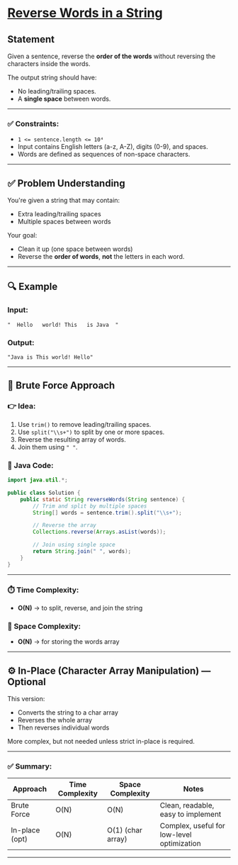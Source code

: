 
# [Reverse Words in a String](#reverse-words-in-a-string)

## Statement  
Given a sentence, reverse the **order of the words** without reversing the characters inside the words.  

The output string should have:
- No leading/trailing spaces.
- A **single space** between words.

---

### ✅ Constraints:

- `1 <= sentence.length <= 10⁴`
- Input contains English letters (a-z, A-Z), digits (0-9), and spaces.
- Words are defined as sequences of non-space characters.

---

## ✅ Problem Understanding

You're given a string that may contain:
- Extra leading/trailing spaces
- Multiple spaces between words

Your goal:
- Clean it up (one space between words)
- Reverse the **order of words**, **not** the letters in each word.

---

## 🔍 Example

### Input:
```text
"  Hello   world! This   is Java  "
```

### Output:
```text
"Java is This world! Hello"
```

---

## 🧠 Brute Force Approach

### 👉 Idea:
1. Use `trim()` to remove leading/trailing spaces.
2. Use `split("\\s+")` to split by one or more spaces.
3. Reverse the resulting array of words.
4. Join them using `" "`.

### 🔧 Java Code:
```java
import java.util.*;

public class Solution {
    public static String reverseWords(String sentence) {
        // Trim and split by multiple spaces
        String[] words = sentence.trim().split("\\s+");

        // Reverse the array
        Collections.reverse(Arrays.asList(words));

        // Join using single space
        return String.join(" ", words);
    }
}
```

---

### ⏱️ Time Complexity:
- **O(N)** → to split, reverse, and join the string  
### 🧠 Space Complexity:
- **O(N)** → for storing the words array

---

## ⚙️ In-Place (Character Array Manipulation) — Optional

This version:
- Converts the string to a char array
- Reverses the whole array
- Then reverses individual words

More complex, but not needed unless strict in-place is required.

---

### ✅ Summary:

| Approach       | Time Complexity | Space Complexity | Notes                           |
|----------------|----------------|------------------|---------------------------------|
| Brute Force    | O(N)           | O(N)             | Clean, readable, easy to implement |
| In-place (opt) | O(N)           | O(1) (char array) | Complex, useful for low-level optimization |

---
